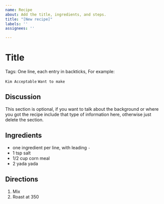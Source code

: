 ```yaml
---
name: Recipe
about: Add the title, ingredients, and steps.
title: "[New recipe]"
labels: ''
assignees: ''

---
```


# Title

Tags: One line, each entry in backticks, For example:

`Kim Acceptable` `Want to make`


## Discussion

This section is optional, if you want to talk about the background or where
you got the recipe include that type of information here, otherwise just
delete the section.

## Ingredients

- one ingredient per line, with leading `-`
- 1 tsp salt
- 1/2 cup corn meal
- 2 yada yada

## Directions

1. Mix
2. Roast at 350
